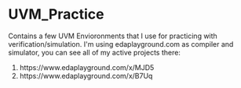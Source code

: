 # UVM_Practice
Contains a few UVM Envioronments that I use for practicing with verification/simulation.
I'm using edaplayground.com as compiler and simulator, you can see all of my active projects there:

<ol>
  <li> https://www.edaplayground.com/x/MJD5 </li>
  <li> https://www.edaplayground.com/x/B7Uq </li>
</ol>
